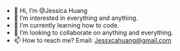 - 👋 Hi, I’m @Jessica Huang
- 👀 I’m interested in everything and anything.
- 🌱 I’m currently learning how to code.
- 💞️ I’m looking to collaborate on anything and everything.
- 📫 How to reach me? Email: Jessxcahuang@gmail.com

<!---
Messyjessyyy/Messyjessyyy is a ✨ special ✨ repository because its `README.md` (this file) appears on your GitHub profile.
You can click the Preview link to take a look at your changes.
--->
